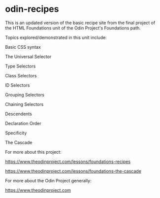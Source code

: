 # odin-recipes

This is an updated version of the basic recipe site from the final project of the HTML Foundations unit of the Odin Project's Foundations path.  

Topics explored/demonstrated in this unit include:

Basic CSS syntax

The Universal Selector

Type Selectors

Class Selectors

ID Selectors

Grouping Selectors

Chaining Selectors

Descendents

Declaration Order

Specificity

The Cascade

For more about this project:

https://www.theodinproject.com/lessons/foundations-recipes

https://www.theodinproject.com/lessons/foundations-the-cascade

For more about the Odin Project generally:

https://www.theodinproject.com